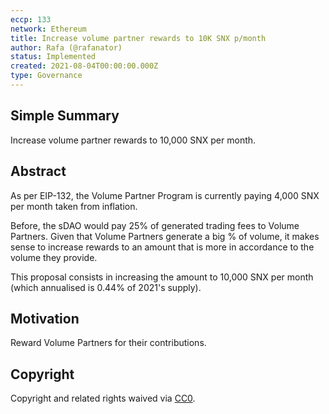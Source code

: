 ```yaml
---
eccp: 133
network: Ethereum
title: Increase volume partner rewards to 10K SNX p/month
author: Rafa (@rafanator)
status: Implemented
created: 2021-08-04T00:00:00.000Z
type: Governance
---
```


<!--You can leave these HTML comments in your merged ECCP and delete the visible duplicate text guides, they will not appear and may be helpful to refer to if you edit it again. This is the suggested template for new ECCPs. Note that an ECCP number will be assigned by an editor. When opening a pull request to submit your ECCP, please use an abbreviated title in the filename, `eccp-draft_title_abbrev.md`. The title should be 44 characters or less.-->

## Simple Summary

<!--"If you can't explain it simply, you don't understand it well enough." Provide a simplified and layman-accessible explanation of the ECCP.-->

Increase volume partner rewards to 10,000 SNX per month.

## Abstract

<!--A short (~200 word) description of the variable change proposed.-->

As per EIP-132, the Volume Partner Program is currently paying 4,000 SNX per month taken from inflation.

Before, the sDAO would pay 25% of generated trading fees to Volume Partners. Given that Volume Partners generate a big % of volume, it makes sense to increase rewards to an amount that is more in accordance to the volume they provide.

This proposal consists in increasing the amount to 10,000 SNX per month (which annualised is 0.44% of 2021's supply).

## Motivation

<!--The motivation is critical for ECCPs that want to update variables within Elysian. It should clearly explain why the existing variable is not incentive aligned. ECCP submissions without sufficient motivation may be rejected outright.-->

Reward Volume Partners for their contributions.

## Copyright

Copyright and related rights waived via [CC0](https://creativecommons.org/publicdomain/zero/1.0/).
